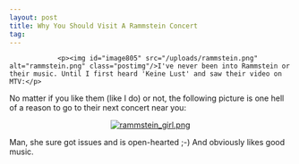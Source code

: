 ```yaml
---
layout: post
title: Why You Should Visit A Rammstein Concert
tag: 
---
```



                <p><img id="image805" src="/uploads/rammstein.png" alt="rammstein.png" class="postimg"/>I've never been into Rammstein or their music. Until I first heard 'Keine Lust' and saw their video on MTV:</p>
<div style="text-align:center"><object type="application/x-shockwave-flash" style="width:425px; height:350px" data="http://www.youtube.com/v/plfNp5y14tc"><param name="movie" value="http://www.youtube.com/v/plfNp5y14tc"></param></object></div>
<p>No matter if you like them (like I do) or not, the following picture is one hell of a reason to go to their next concert near you:</p>
<div style="text-align: center;"><a title="rammstein" class="imagelink" href="/uploads/rammstein_girl.png"><img id="image807" src="/uploads/rammstein_girl.thumbnail.png" alt="rammstein_girl.png" /></a></div>
<p>Man, she sure got issues and is open-hearted ;-) And obviously likes good music.</p>
            
